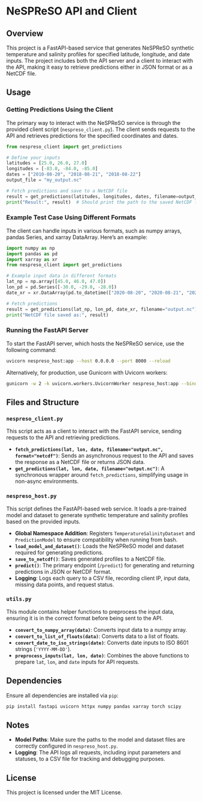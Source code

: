 # NeSPReSO API and Client

## Overview

This project is a FastAPI-based service that generates NeSPReSO synthetic temperature and salinity profiles for specified latitude, longitude, and date inputs. The project includes both the API server and a client to interact with the API, making it easy to retrieve predictions either in JSON format or as a NetCDF file.

## Usage

### Getting Predictions Using the Client

The primary way to interact with the NeSPReSO service is through the provided client script (`nespreso_client.py`). The client sends requests to the API and retrieves predictions for the specified coordinates and dates.

```python
from nespreso_client import get_predictions

# Define your inputs
latitudes = [25.0, 26.0, 27.0]
longitudes = [-83.0, -84.0, -85.0]
dates = ["2010-08-20", "2018-08-21", "2018-08-22"]
output_file = "my_output.nc"

# Fetch predictions and save to a NetCDF file
result = get_predictions(latitudes, longitudes, dates, filename=output_file)
print("Result:", result)  # Should print the path to the saved NetCDF file
```

### Example Test Case Using Different Formats

The client can handle inputs in various formats, such as numpy arrays, pandas Series, and xarray DataArray. Here’s an example:

```python
import numpy as np
import pandas as pd
import xarray as xr
from nespreso_client import get_predictions

# Example input data in different formats
lat_np = np.array([45.0, 46.0, 47.0])
lon_pd = pd.Series([-30.0, -29.0, -28.0])
date_xr = xr.DataArray(pd.to_datetime(["2020-08-20", "2020-08-21", "2020-08-22"]))

# Fetch predictions
result = get_predictions(lat_np, lon_pd, date_xr, filename="output.nc")
print("NetCDF file saved as:", result)
```

### Running the FastAPI Server

To start the FastAPI server, which hosts the NeSPReSO service, use the following command:

```bash
uvicorn nespreso_host:app --host 0.0.0.0 --port 8000 --reload
```

Alternatively, for production, use Gunicorn with Uvicorn workers:

```bash
gunicorn -w 2 -k uvicorn.workers.UvicornWorker nespreso_host:app --bind 0.0.0.0:8000
```

## Files and Structure

### `nespreso_client.py`

This script acts as a client to interact with the FastAPI service, sending requests to the API and retrieving predictions.

- **`fetch_predictions(lat, lon, date, filename="output.nc", format="netcdf")`**: Sends an asynchronous request to the API and saves the response as a NetCDF file or returns JSON data.
- **`get_predictions(lat, lon, date, filename="output.nc")`**: A synchronous wrapper around `fetch_predictions`, simplifying usage in non-async environments.

### `nespreso_host.py`

This script defines the FastAPI-based web service. It loads a pre-trained model and dataset to generate synthetic temperature and salinity profiles based on the provided inputs.

- **Global Namespace Addition**: Registers `TemperatureSalinityDataset` and `PredictionModel` to ensure compatibility when running from bash.
- **`load_model_and_dataset()`**: Loads the NeSPReSO model and dataset required for generating predictions.
- **`save_to_netcdf()`**: Saves generated profiles to a NetCDF file.
- **`predict()`**: The primary endpoint (`/predict`) for generating and returning predictions in JSON or NetCDF format.
- **Logging**: Logs each query to a CSV file, recording client IP, input data, missing data points, and request status.

### `utils.py`

This module contains helper functions to preprocess the input data, ensuring it is in the correct format before being sent to the API.

- **`convert_to_numpy_array(data)`**: Converts input data to a numpy array.
- **`convert_to_list_of_floats(data)`**: Converts data to a list of floats.
- **`convert_date_to_iso_strings(date)`**: Converts date inputs to ISO 8601 strings (`'YYYY-MM-DD'`).
- **`preprocess_inputs(lat, lon, date)`**: Combines the above functions to prepare `lat`, `lon`, and `date` inputs for API requests.

## Dependencies

Ensure all dependencies are installed via `pip`:

```bash
pip install fastapi uvicorn httpx numpy pandas xarray torch scipy
```

## Notes

- **Model Paths**: Make sure the paths to the model and dataset files are correctly configured in `nespreso_host.py`.
- **Logging**: The API logs all requests, including input parameters and statuses, to a CSV file for tracking and debugging purposes.

## License

This project is licensed under the MIT License.